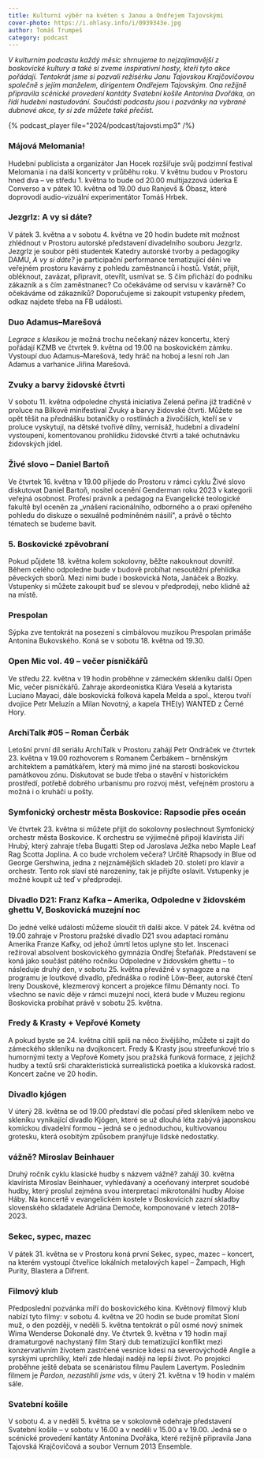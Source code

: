 ```yaml
---
title: Kulturní výběr na květen s Janou a Ondřejem Tajovskými
cover-photo: https://i.ohlasy.info/i/0939343e.jpg
author: Tomáš Trumpeš
category: podcast
---
```


*V kulturním podcastu každý měsíc shrnujeme to nejzajímavější z boskovické kultury a také si zveme inspirativní hosty, kteří tyto akce pořádají. Tentokrát jsme si pozvali režisérku Janu Tajovskou Krajčovičovou společně s jejím manželem, dirigentem Ondřejem Tajovským. Ona režijně připravila scénické provedení kantáty Svatební košile Antonína Dvořáka, on řídí hudební nastudování. Součástí podcastu jsou i pozvánky na vybrané dubnové akce, ty si zde můžete také přečíst.*

{% podcast_player file="2024/podcast/tajovsti.mp3" /%}

### Májová Melomania!

Hudební publicista a organizátor Jan Hocek rozšiřuje svůj podzimní festival Melomania i na další koncerty v průběhu roku. V květnu budou v Prostoru hned dva – ve středu 1. května to bude od 20.00 multijazzová úderka E Converso a v pátek 10. května od 19.00 duo Ranjevš & Óbasz, které doprovodí audio-vizuální experimentátor Tomáš Hrbek.

### Jezgrlz: A vy si dáte?

V pátek 3. května a v sobotu 4. května ve 20 hodin budete mít možnost zhlédnout v Prostoru autorské představení divadelního souboru Jezgrlz. Jezgrlz je soubor pěti studentek Katedry autorské tvorby a pedagogiky DAMU, *A vy si dáte?* je participační performance tematizující dění ve veřejném prostoru kavárny z pohledu zaměstnanců i hostů. Vstát, přijít, obléknout, zavázat, připravit, otevřít, usmívat se. S čím přichází do podniku zákazník a s čím zaměstnanec? Co očekáváme od servisu v kavárně? Co očekáváme od zákazníků? Doporučujeme si zakoupit vstupenky předem, odkaz najdete třeba na FB události.

### Duo Adamus–Marešová

*Legrace s klasikou* je možná trochu nečekaný název koncertu, který pořádají KZMB ve čtvrtek 9. května od 19.00 na boskovickém zámku. Vystoupí duo Adamus–Marešová, tedy hráč na hoboj a lesní roh Jan Adamus a varhanice Jiřina Marešová.

### Zvuky a barvy židovské čtvrti

V sobotu 11. května odpoledne chystá iniciativa Zelená peřina již tradičně v proluce na Bílkově minifestival Zvuky a barvy židovské čtvrti. Můžete se opět těšit na přednášku botaničky o rostlinách a živočiších, kteří se v proluce vyskytují, na dětské tvořivé dílny, vernisáž, hudební a divadelní vystoupení, komentovanou prohlídku židovské čtvrti a také ochutnávku židovských jídel. 

### Živé slovo – Daniel Bartoň

Ve čtvrtek 16. května v 19.00 přijede do Prostoru v rámci cyklu Živé slovo diskutovat Daniel Bartoň, nositel ocenění Genderman roku 2023 v kategorii veřejná osobnost. Profesí právník a pedagog na Evangelické teologické fakultě byl oceněn za „vnášení racionálního, odborného a o praxi opřeného pohledu do diskuze o sexuálně podmíněném násilí", a právě o těchto tématech se budeme bavit.

### 5\. Boskovické zpěvobraní

Pokud půjdete 18. května kolem sokolovny, běžte nakouknout dovnitř. Během celého odpoledne bude v budově probíhat nesoutěžní přehlídka pěveckých sborů. Mezi nimi bude i boskovická Nota, Janáček a Bozky. Vstupenky si můžete zakoupit buď se slevou v předprodeji, nebo klidně až na místě.

### Prespolan

Sýpka zve tentokrát na posezení s cimbálovou muzikou Prespolan primáše Antonína Bukovského. Koná se v sobotu 18. května od 19.30.

### Open Mic vol. 49 – večer písničkářů

Ve středu 22. května v 19 hodin proběhne v zámeckém skleníku další Open Mic, večer písničkářů. Zahraje akordeonistka Klára Veselá a kytarista Luciano Mayaci, dále boskovická folková kapela Melda a spol., kterou tvoří dvojice Petr Meluzín a Milan Novotný, a kapela THE(y) WANTED z Černé Hory.  

### ArchiTalk #05 – Roman Čerbák

Letošní první díl seriálu ArchiTalk v Prostoru zahájí Petr Ondráček ve čtvrtek 23. května v 19.00 rozhovorem s Romanem Čerbákem – brněnským architektem a památkářem, který má mimo jiné na starosti boskovickou památkovou zónu. Diskutovat se bude třeba o stavění v historickém prostředí, potřebě dobrého urbanismu pro rozvoj měst, veřejném prostoru a možná i o kruháči u pošty.

### Symfonický orchestr města Boskovice: Rapsodie přes oceán

Ve čtvrtek 23. května si můžete přijít do sokolovny poslechnout Symfonický orchestr města Boskovice. K orchestru se výjimečně připojí klavírista Jiří Hrubý, který zahraje třeba Bugatti Step od Jaroslava Ježka nebo Maple Leaf Rag Scotta Joplina. A co bude vrcholem večera? Určitě Rhapsody in Blue od George Gershwina, jedna z nejznámějších skladeb 20. století pro klavír a orchestr. Tento rok slaví sté narozeniny, tak je přijďte oslavit. Vstupenky je možné koupit už teď v předprodeji. 

### Divadlo D21: Franz Kafka – Amerika, Odpoledne v židovském ghettu V, Boskovická muzejní noc

Do jedné velké události můžeme sloučit tři další akce. V pátek 24. května od 19.00 zahraje v Prostoru pražské divadlo D21 svou adaptaci románu Amerika Franze Kafky, od jehož úmrtí letos uplyne sto let. Inscenaci režíroval absolvent boskovického gymnázia Ondřej Štefaňák. Představení se koná jako součást pátého ročníku Odpoledne v židovském ghettu – to následuje druhý den, v sobotu 25. května převážně v synagoze a na programu je loutkové divadlo, přednáška o rodině Löw-Beer, autorské čtení Ireny Douskové, klezmerový koncert a projekce filmu Démanty noci. To všechno se navíc děje v rámci muzejní noci, která bude v Muzeu regionu Boskovicka probíhat právě v sobotu 25. května.

### Fredy & Krasty + Vepřové Komety

A pokud byste se 24. května cítili spíš na něco živějšího, můžete si zajít do zámeckého skleníku na dvojkoncert. Fredy & Krasty jsou streefunkové trio s humornými texty a Vepřové Komety jsou pražská funková formace, z jejichž hudby a textů srší charakteristická surrealistická poetika a klukovská radost. Koncert začne ve 20 hodin.

### Divadlo kjógen

V úterý 28. května se od 19.00 představí dle počasí před skleníkem nebo ve skleníku vynikající divadlo Kjógen, které se už dlouhá léta zabývá japonskou komickou divadelní formou – jedná se o jednoduchou, kultivovanou grotesku, která osobitým způsobem pranýřuje lidské nedostatky. 

### vážně? Miroslav Beinhauer

Druhý ročník cyklu klasické hudby s názvem vážně? zahájí 30. května klavírista Miroslav Beinhauer, vyhledávaný a oceňovaný interpret soudobé hudby, který proslul zejména svou interpretací mikrotonální hudby Aloise Háby. Na koncertě v evangelickém kostele v Boskovicích zazní skladby slovenského skladatele Adriána Demoče, komponované v letech 2018–2023.

### Sekec, sypec, mazec

V pátek 31. května se v Prostoru koná první Sekec, sypec, mazec – koncert, na kterém vystoupí čtveřice lokálních metalových kapel – Žampach, High Purity, Blastera a Difrent.

### Filmový klub

Předposlední pozvánka míří do boskovického kina. Květnový filmový klub nabízí tyto filmy: v sobotu 4. května ve 20 hodin se bude promítat Sloní muž, o den později, v neděli 5. května tentokrát o půl osmé nový snímek Wima Wenderse Dokonalé dny. Ve čtvrtek 9. května v 19 hodin mají dramaturgové nachystaný film Starý dub tematizující konflikt mezi konzervativním životem zastrčené vesnice kdesi na severovýchodě Anglie a syrskými uprchlíky, kteří zde hledají naději na lepší život. Po projekci proběhne ještě debata se scenáristou filmu Paulem Lavertym. Posledním filmem je *Pardon, nezastihli jsme vás*, v úterý 21. května v 19 hodin v malém sále.

### Svatební košile

V sobotu 4. a v neděli 5. května se v sokolovně odehraje představení Svatební košile – v sobotu v 16.00 a v neděli v 15.00 a v 19.00. Jedná se o scénické provedení kantáty Antonína Dvořáka, které režijně připravila Jana Tajovská Krajčovičová a soubor Vernum 2013 Ensemble.